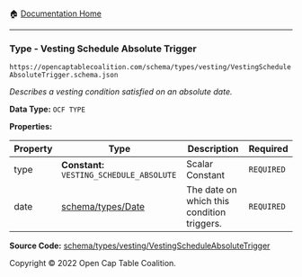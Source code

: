 :house: [Documentation Home](/README.md)

---

### Type - Vesting Schedule Absolute Trigger

`https://opencaptablecoalition.com/schema/types/vesting/VestingScheduleAbsoluteTrigger.schema.json`

_Describes a vesting condition satisfied on an absolute date._

**Data Type:** `OCF TYPE`

**Properties:**

| Property | Type                                            | Description                                | Required   |
| -------- | ----------------------------------------------- | ------------------------------------------ | ---------- |
| type     | **Constant:** `VESTING_SCHEDULE_ABSOLUTE`       | Scalar Constant                            | `REQUIRED` |
| date     | [schema/types/Date](/docs/schema/types/Date.md) | The date on which this condition triggers. | `REQUIRED` |

**Source Code:** [schema/types/vesting/VestingScheduleAbsoluteTrigger](/schema/types/vesting/VestingScheduleAbsoluteTrigger.schema.json)

Copyright © 2022 Open Cap Table Coalition.
